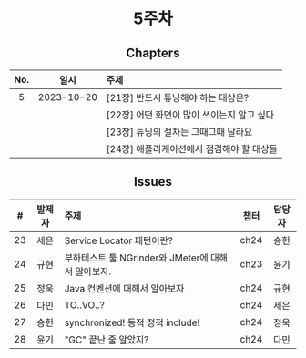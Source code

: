<div align="center">

# 5주차

## Chapters

| No. |    일시    |                         주제                         |
| :-: | :--------: | :-------------------------------------------------- |
|  5  | 2023-10-20 | [21장] 반드시 튜닝해야 하는 대상은?             |
|    |            | [22장] 어떤 화면이 많이 쓰이는지 알고 싶다 |
|    |            | [23장] 튜닝의 절차는 그때그때 달라요 |
|    |            | [24장] 애플리케이션에서 점검해야 할 대상들   |

## Issues

| # | 발제자 |                         주제                          | 챕터 | 담당자 |
| :-:  | :-:  | :-------------------------------------------------- | :-: | :-:  |
| 23    | 세은 | Service Locator 패턴이란? | ch24 | 승헌 |
| 24    | 규현 | 부하테스트 툴 NGrinder와 JMeter에 대해서 알아보자. | ch23 | 윤기 |
| 25    | 정욱 | Java 컨벤션에 대해서 알아보자| ch24 | 규현 |
| 26    | 다민 | TO..VO..? | ch24 | 세은 |
| 27   | 승헌 | synchronized! 동적 정적 include! | ch24 | 정욱 |
| 28   | 윤기 | "GC" 끝난 줄 알았지? | ch24 | 다민 |
